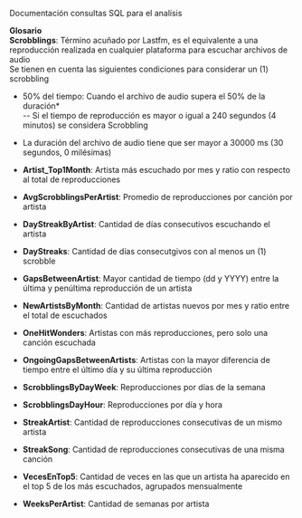 Documentación consultas SQL para el analísis  

**Glosario**  
**Scrobblings**: Término acuñado por Lastfm, es el equivalente a una reproducción realizada en cualquier plataforma para escuchar archivos de audio  
Se tienen en cuenta las siguientes condiciones para considerar un (1) scrobbling  
- 50% del tiempo: Cuando el archivo de audio supera el 50% de la duración*  
-- Si el tiempo de reproducción es mayor o igual a 240 segundos (4 minutos) se considera Scrobbling  
- La duración del archivo de audio tiene que ser mayor a 30000 ms (30 segundos, 0 milésimas)  

- **Artist_Top1Month**: Artista más escuchado por mes y ratio con respecto al total de reproducciones  
- **AvgScrobblingsPerArtist**: Promedio de reproducciones por canción por artista  
- **DayStreakByArtist**: Cantidad de días consecutivos escuchando el artista  
- **DayStreaks**: Cantidad de días consecutgivos con al menos un (1) scrobble  
- **GapsBetweenArtist**: Mayor cantidad de tiempo (dd y YYYY) entre la última y penúltima reproducción de un artista  
- **NewArtistsByMonth**: Cantidad de artistas nuevos por mes y ratio entre el total de escuchados  
- **OneHitWonders**: Artistas con más reproducciones, pero solo una canción escuchada  
- **OngoingGapsBetweenArtists**: Artistas con la mayor diferencia de tiempo entre el último día y su última reproducción  
- **ScrobblingsByDayWeek**: Reproducciones por días de la semana  
- **ScrobblingsDayHour**: Reproducciones por día y hora  
- **StreakArtist**: Cantidad de reproducciones consecutivas de un mismo artista  
- **StreakSong**: Cantidad de reproducciones consecutivas de una misma canción  
- **VecesEnTop5**: Cantidad de veces en las que un artista ha aparecido en el top 5 de los más escuchados, agrupados mensualmente  
- **WeeksPerArtist**: Cantidad de semanas por artista  
